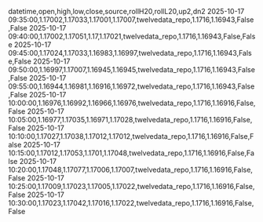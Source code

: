 datetime,open,high,low,close,source,rollH20,rollL20,up2,dn2
2025-10-17 09:35:00,1.17002,1.17033,1.17001,1.17007,twelvedata_repo,1.1716,1.16943,False,False
2025-10-17 09:40:00,1.17002,1.17051,1.17,1.17021,twelvedata_repo,1.1716,1.16943,False,False
2025-10-17 09:45:00,1.17024,1.17033,1.16983,1.16997,twelvedata_repo,1.1716,1.16943,False,False
2025-10-17 09:50:00,1.16997,1.17007,1.16945,1.16945,twelvedata_repo,1.1716,1.16943,False,False
2025-10-17 09:55:00,1.16944,1.16981,1.16916,1.16972,twelvedata_repo,1.1716,1.16943,False,False
2025-10-17 10:00:00,1.16976,1.16992,1.16966,1.16976,twelvedata_repo,1.1716,1.16916,False,False
2025-10-17 10:05:00,1.16977,1.17035,1.16971,1.17028,twelvedata_repo,1.1716,1.16916,False,False
2025-10-17 10:10:00,1.17027,1.17038,1.17012,1.17012,twelvedata_repo,1.1716,1.16916,False,False
2025-10-17 10:15:00,1.17012,1.17053,1.1701,1.17048,twelvedata_repo,1.1716,1.16916,False,False
2025-10-17 10:20:00,1.17048,1.17077,1.17006,1.17007,twelvedata_repo,1.1716,1.16916,False,False
2025-10-17 10:25:00,1.17009,1.17023,1.17005,1.17022,twelvedata_repo,1.1716,1.16916,False,False
2025-10-17 10:30:00,1.17023,1.17042,1.17016,1.17022,twelvedata_repo,1.1716,1.16916,False,False
